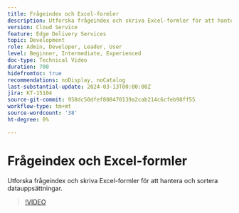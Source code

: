 ```yaml
---
title: Frågeindex och Excel-formler
description: Utforska frågeindex och skriva Excel-formler för att hantera och sortera datauppsättningar.
version: Cloud Service
feature: Edge Delivery Services
topic: Development
role: Admin, Developer, Leader, User
level: Beginner, Intermediate, Experienced
doc-type: Technical Video
duration: 700
hidefromtoc: true
recommendations: noDisplay, noCatalog
last-substantial-update: 2024-03-13T00:00:00Z
jira: KT-15104
source-git-commit: 958dc50dfef808470139a2cab214c6cfeb98ff55
workflow-type: tm+mt
source-wordcount: '38'
ht-degree: 0%

---
```



# Frågeindex och Excel-formler

Utforska frågeindex och skriva Excel-formler för att hantera och sortera datauppsättningar.

>[!VIDEO](https://video.tv.adobe.com/v/3427787/?learn=on)